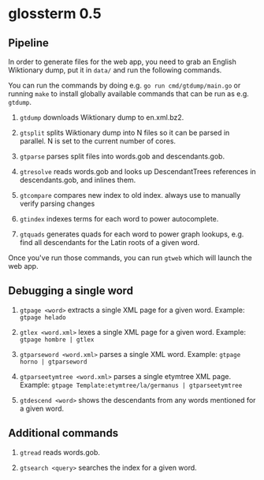 # glossterm 0.5

## Pipeline

In order to generate files for the web app, you need to grab an English
Wiktionary dump, put it in `data/` and run the following commands.

You can run the commands by doing e.g. `go run cmd/gtdump/main.go` or running `make`
to install globally available commands that can be run as e.g. `gtdump`.

1. `gtdump`
   downloads Wiktionary dump to en.xml.bz2.

1. `gtsplit`
   splits Wiktionary dump into N files so it can be parsed in parallel.
   N is set to the current number of cores.

1. `gtparse`
   parses split files into words.gob and descendants.gob.

1. `gtresolve`
   reads words.gob and looks up DescendantTrees references in
   descendants.gob, and inlines them.

1. `gtcompare`
   compares new index to old index. always use to manually verify parsing changes

1. `gtindex`
   indexes terms for each word to power autocomplete.

1. `gtquads`
   generates quads for each word to power graph lookups, e.g. find all
   descendants for the Latin roots of a given word.

Once you've run those commands, you can run `gtweb` which will launch
the web app.

## Debugging a single word

1. `gtpage <word>`
    extracts a single XML page for a given word.
    Example: `gtpage helado`

1. `gtlex <word.xml>`
    lexes a single XML page for a given word.
    Example: `gtpage hombre | gtlex`

1. `gtparseword <word.xml>`
    parses a single XML word.
    Example: `gtpage horno | gtparseword`

1. `gtparseetymtree <word.xml>`
    parses a single etymtree XML page.
    Example: `gtpage Template:etymtree/la/germanus | gtparseetymtree`

1. `gtdescend <word>`
    shows the descendants from any words mentioned for a given word.

## Additional commands

1. `gtread`           reads words.gob.

1. `gtsearch <query>` searches the index for a given word.
